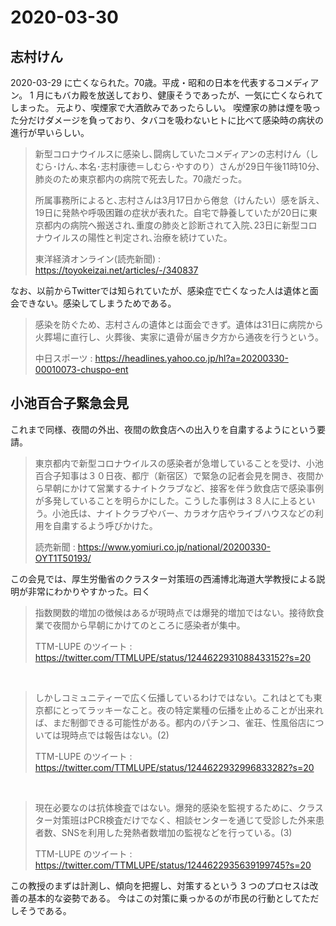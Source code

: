 2020-03-30
===

志村けん
---

2020-03-29 に亡くなられた。70歳。平成・昭和の日本を代表するコメディアン。
1 月にもバカ殿を放送しており、健康そうであったが、一気に亡くなられてしまった。
元より、喫煙家で大酒飲みであったらしい。
喫煙家の肺は煙を吸った分だけダメージを負っており、タバコを吸わないヒトに比べて感染時の病状の進行が早いらしい。

> 新型コロナウイルスに感染し､闘病していたコメディアンの志村けん（しむら･けん､本名･志村康徳＝しむら･やすのり）さんが29日午後11時10分､肺炎のため東京都内の病院で死去した。70歳だった。
>
> 所属事務所によると､志村さんは3月17日から倦怠（けんたい）感を訴え､19日に発熱や呼吸困難の症状が表れた。自宅で静養していたが20日に東京都内の病院へ搬送され､重度の肺炎と診断されて入院､23日に新型コロナウイルスの陽性と判定され､治療を続けていた。
>
> 東洋経済オンライン(読売新聞) : https://toyokeizai.net/articles/-/340837

なお、以前からTwitterでは知られていたが、感染症で亡くなった人は遺体と面会できない。感染してしまうためである。

> 感染を防ぐため、志村さんの遺体とは面会できず。遺体は31日に病院から火葬場に直行し、火葬後、実家に遺骨が届き夕方から通夜を行うという。
> 
> 中日スポーツ : https://headlines.yahoo.co.jp/hl?a=20200330-00010073-chuspo-ent


小池百合子緊急会見
---

これまで同様、夜間の外出、夜間の飲食店への出入りを自粛するようにという要請。

> 東京都内で新型コロナウイルスの感染者が急増していることを受け、小池百合子知事は３０日夜、都庁（新宿区）で緊急の記者会見を開き、夜間から早朝にかけて営業するナイトクラブなど、接客を伴う飲食店で感染事例が多発していることを明らかにした。こうした事例は３８人に上るという。小池氏は、ナイトクラブやバー、カラオケ店やライブハウスなどの利用を自粛するよう呼びかけた。
>
> 読売新聞 : https://www.yomiuri.co.jp/national/20200330-OYT1T50193/

この会見では、厚生労働省のクラスター対策班の西浦博北海道大学教授による説明が非常にわかりやすかった。曰く

> 指数関数的増加の徴候はあるが現時点では爆発的増加ではない。接待飲食業で夜間から早朝にかけてのところに感染者が集中。
>
> TTM-LUPE のツイート : https://twitter.com/TTMLUPE/status/1244622931088433152?s=20

<br/>

> しかしコミュニティーで広く伝播しているわけではない。これはとても東京都にとってラッキーなこと。夜の特定業種の伝播を止めることが出来れば、まだ制御できる可能性がある。都内のパチンコ、雀荘、性風俗店については現時点では報告はない。(2)
>
>  TTM-LUPE のツイート : https://twitter.com/TTMLUPE/status/1244622932996833282?s=20

<br/>

> 現在必要なのは抗体検査ではない。爆発的感染を監視するために、クラスター対策班はPCR検査だけでなく、相談センターを通じて受診した外来患者数、SNSを利用した発熱者数増加の監視などを行っている。(3)
> 
> TTM-LUPE のツイート : https://twitter.com/TTMLUPE/status/1244622935639199745?s=20

この教授のまずは計測し、傾向を把握し、対策するという 3 つのプロセスは改善の基本的な姿勢である。
今はこの対策に乗っかるのが市民の行動としてただしそうである。
